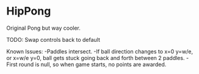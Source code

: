 HipPong
=======

Original Pong but way cooler.

TODO:
    Swap controls back to default

Known Issues:
    -Paddles intersect.
    -If ball direction changes to x=0 y=w/e, or x=w/e y=0, ball gets stuck
    going back and forth between 2 paddles.
    -First round is null, so when game starts, no points are awarded.
